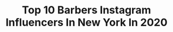 ---
title: Top 10 Barbers Instagram Influencers In New York In 2020
description: >-
  Find top barbers Instagram influencers in New York in 2020. Most popular hashtags: #barber #barbershopconnect #photography #barbershop.
platform: Instagram
profiles:
  - username: "ezzy_el_barber"
    fullname: >-
      ғᴀᴅᴇ ɢᴀᴡᴅ💈
    location: "United States"
    followers: 41721
    engagement: 178
    commentsToLikes: 0.071440
    id: ck5bw34w4kwra0i11x1azjs8k
    verified: false
    hashtags: "#herdaddy, #yogotti, #delawarebarber, #king"
  - username: "tomgossmusic"
    fullname: >-
      Tom Goss
    location: "United States"
    followers: 34624
    engagement: 261
    commentsToLikes: 0.036009
    id: ck55mjf8e43ju0i11mdrbfh4q
    verified: false
    hashtags: "#photoshoot, #modelagency, #thankful, #gayinstagram"
  - username: "where_is_ethan4"
    fullname: >-
      Ethan Emilo Guzman
    location: "United States"
    followers: 41217
    engagement: 173
    commentsToLikes: 0.018168
    id: ck0u75qfv3vii0i19nd1pwbl9
    verified: false
    hashtags: "#nyc, #repost, #reebok, #dominican"
  - username: "noelblends"
    fullname: >-
      San Antonio Barber • Noel
    location: "United States"
    followers: 21916
    engagement: 611
    commentsToLikes: 0.013325
    id: ck5q8qfy77hre0i11nvzefunp
    verified: false
    hashtags: "#barberrussia, #miamibarber, #texasbarber, #womenshair"
  - username: "omithebarber_"
    fullname: >-
      Omar Peña  🌴🇵🇷
    location: "United States"
    followers: 60142
    engagement: 81
    commentsToLikes: 0.052850
    id: ck5c7xtd28eet0i118ygwvruf
    verified: false
    hashtags: "#omithebarber, #repost, #barbershopflow, #wshh"
  - username: "shiryzie"
    fullname: >-
      S H I R Y
    location: "United States"
    followers: 14815
    engagement: 951
    commentsToLikes: 0.100840
    id: ck5hoydikqg860i115r5xhedf
    verified: false
    hashtags: "#suga, #do, #dontrush, #dontrushchallenge"
  - username: "z_ramsey"
    fullname: >-
      Zach Ramsey
    location: "United States"
    followers: 37376
    engagement: 306
    commentsToLikes: 0.057195
    id: ck14ivdbihbqr0i1961uk4c38
    verified: false
    hashtags: "#shag, #clothes, #btconeshot2020, #btcbigshot2020"
  - username: "yanielbarber"
    fullname: >-
      𝐘𝐀𝐍𝐈𝐄𝐋 𝐁𝐀𝐑𝐁𝐄𝐑
    location: "United States"
    followers: 31883
    engagement: 96
    commentsToLikes: 0.052200
    id: ck5c6etxw5ajn0i11dfvoumei
    verified: false
    hashtags: "#barbeiro, #baldingnomore, #nationalfadeleague, #queensny"
  - username: "abelthebarber"
    fullname: >-
      Abel Hernandez
    location: "United States"
    followers: 17117
    engagement: 567
    commentsToLikes: 0.029387
    id: ck15rspkg9ia20i19y65rx7xa
    verified: false
    hashtags: "#hairstyle, #curls, #menshairworld, #butterfade"
  - username: "diego_djdgaf"
    fullname: >-
      Diego Elizarraras ✪
    location: "United States"
    followers: 148055
    engagement: 121
    commentsToLikes: 0.056632
    id: ck6tp1jkyhbfg0j71af8ewr3i
    verified: false
    hashtags: "#sandiego, #kobebryant, #gucci, #portland"
---